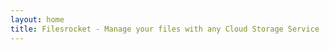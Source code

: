 ```yaml
---
layout: home
title: Filesrocket - Manage your files with any Cloud Storage Service
---
```


<script setup>
import HomeComponent from "../.vitepress/components/Home.vue";
</script>

<HomeComponent />
